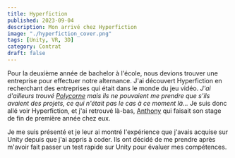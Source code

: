 ```yaml
---
title: Hyperfiction
published: 2023-09-04
description: Mon arrivé chez Hyperfiction
image: "./hyperfiction_cover.png"
tags: [Unity, VR, 3D]
category: Contrat
draft: false
---
```


<!-- # Hyperfiction -->

Pour la deuxième année de bachelor à l'école, nous devions trouver une entreprise pour effectuer notre alternance.
J'ai découvert Hyperfiction en recherchant des entreprises qui était dans le monde du jeu vidéo.
*J'ai d'ailleurs trouvé [Polycorne](https://polycorne.fr/fr/) mais ils ne pouvaient me prendre que s'ils avaient des projets, ce qui n'était pas le cas à ce moment là...*
Je suis donc allé voir Hyperfiction, et j'ai retrouvé là-bas, [Anthony](https://github.com/anthony74742) qui faisait son stage de fin de première année chez eux.

Je me suis présenté et je leur ai montré l'expérience que j'avais acquise sur Unity depuis que j'ai appris à coder. Ils ont décidé de me prendre après m'avoir fait passer un test rapide sur Unity pour évaluer mes compétences.
